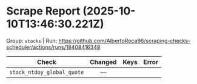 # Scrape Report (2025-10-10T13:46:30.221Z)

Group: `stocks`  |  Run: https://github.com/AlbertoRoca96/scraping-checks-scheduler/actions/runs/18408416348

| Check | Changed | Keys | Error |
|---|:---:|:--|:--|
| `stock_ntdoy_global_quote` | — |  |  |
